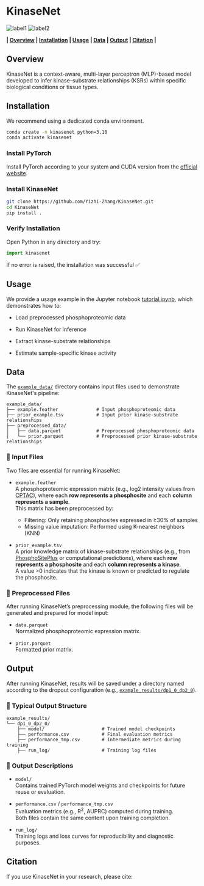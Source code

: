 # KinaseNet

![label1](https://img.shields.io/badge/version-v1.0.0-yellow)	![label2](https://img.shields.io/badge/license-MIT-green)

**| [Overview](#overview) | [Installation](#installation) | [Usage](#usage) | [Data](#data) | [Output](#output) | [Citation](#citation) |**

<!---**![Figure1]()** --->

## Overview
KinaseNet is a context-aware, multi-layer perceptron (MLP)-based model developed to infer kinase–substrate relationships (KSRs) within specific biological conditions or tissue types.

## Installation
We recommend using a dedicated conda environment.
```bash
conda create -n kinasenet python=3.10
conda activate kinasenet
```

### Install PyTorch
Install PyTorch according to your system and CUDA version from the [official website](https://pytorch.org/get-started/locally/).

### Install KinaseNet
```bash
git clone https://github.com/Yizhi-Zhang/KinaseNet.git
cd KinaseNet
pip install .
```

### Verify Installation
Open Python in any directory and try:
```python
import kinasenet
```
If no error is raised, the installation was successful ✅

## Usage
We provide a usage example in the Jupyter notebook [tutorial.ipynb](./tutorial.ipynb), which demonstrates how to:

- Load preprocessed phosphoproteomic data

- Run KinaseNet for inference

- Extract kinase-substrate relationships

- Estimate sample-specific kinase activity

## Data
The [`example_data/`](./example_data/) directory contains input files used to demonstrate KinaseNet's pipeline:
```text
example_data/
├── example.feather              # Input phosphoproteomic data
├── prior_example.tsv            # Input prior kinase-substrate relationships
├── preprocessed_data/
│   ├── data.parquet             # Preprocessed phosphoproteomic data
│   └── prior.parquet            # Preprocessed prior kinase-substrate relationships
```

### 📌 Input Files
Two files are essential for running KinaseNet:

- `example.feather`  
  A phosphoproteomic expression matrix (e.g., log2 intensity values from [CPTAC](https://pdc.cancer.gov/pdc/browse/filters/program_name:Clinical%20Proteomic%20Tumor%20Analysis%20Consortium)), where each **row represents a phosphosite** and each **column represents a sample**.  
  This matrix has been preprocessed by:
    - Filtering: Only retaining phosphosites expressed in ≥30% of samples
    - Missing value imputation: Performed using K-nearest neighbors (KNN)

- `prior_example.tsv`  
  A prior knowledge matrix of kinase-substrate relationships (e.g., from [PhosphoSitePlus](https://www.phosphosite.org/homeAction) or computational predictions), where each **row represents a phosphosite** and each **column represents a kinase**.  
  A value >0 indicates that the kinase is known or predicted to regulate the phosphosite.

### 🧪 Preprocessed Files
After running KinaseNet’s preprocessing module, the following files will be generated and prepared for model input:

- `data.parquet`  
  Normalized phosphoproteomic expression matrix.

- `prior.parquet`  
  Formatted prior matrix.

## Output
After running KinaseNet, results will be saved under a directory named according to the dropout configuration (e.g., [`example_results/dp1_0_dp2_0`](./example_results/dp1_0_dp2_0/)).

### 📂 Typical Output Structure
```text
example_results/
└── dp1_0_dp2_0/
    ├── model/                     # Trained model checkpoints
    ├── performance.csv            # Final evaluation metrics
    ├── performance_tmp.csv        # Intermediate metrics during training
    ├── run_log/                   # Training log files
```

### 📄 Output Descriptions
- `model/`  
  Contains trained PyTorch model weights and checkpoints for future reuse or evaluation.

- `performance.csv` / `performance_tmp.csv`  
  Evaluation metrics (e.g., R<sup>2</sup>, AUPRC) computed during training.  
  Both files contain the same content upon training completion.

- `run_log/`  
  Training logs and loss curves for reproducibility and diagnostic purposes.

## Citation
If you use KinaseNet in your research, please cite:
